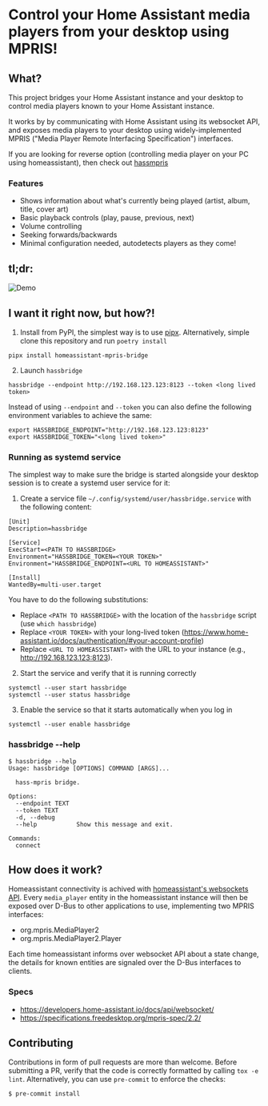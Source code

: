 # Control your Home Assistant media players from your desktop using MPRIS!

## What?

This project bridges your Home Assistant instance and your desktop to control media players known to your Home Assistant instance.

It works by by communicating with Home Assistant using its websocket API, and exposes media players to your desktop using widely-implemented MPRIS ("Media Player Remote Interfacing Specification") interfaces.

If you are looking for reverse option (controlling media player on your PC using homeassistant), then check out [hassmpris](https://community.home-assistant.io/t/control-your-linux-media-players-from-home-assistant/480543)

### Features

* Shows information about what's currently being played (artist, album, title, cover art)
* Basic playback controls (play, pause, previous, next)
* Volume controlling
* Seeking forwards/backwards
* Minimal configuration needed, autodetects players as they come!


## tl;dr:

![Demo](hassbridge_demo.gif)

## I want it right now, but how?!

1. Install from PyPI, the simplest way is to use [pipx](https://github.com/pypa/pipx). Alternatively, simple clone this repository and run `poetry install`

```
pipx install homeassistant-mpris-bridge
```

2. Launch `hassbridge`

```
hassbridge --endpoint http://192.168.123.123:8123 --token <long lived token>
```

Instead of using `--endpoint` and `--token` you can also define the following environment variables to achieve the same:

```
export HASSBRIDGE_ENDPOINT="http://192.168.123.123:8123"
export HASSBRIDGE_TOKEN="<long lived token>"
```

### Running as systemd service

The simplest way to make sure the bridge is started alongside your desktop session is to create a systemd user service for it:

1. Create a service file `~/.config/systemd/user/hassbridge.service` with the following content:

```
[Unit]
Description=hassbridge

[Service]
ExecStart=<PATH TO HASSBRIDGE>
Environment="HASSBRIDGE_TOKEN=<YOUR TOKEN>"
Environment="HASSBRIDGE_ENDPOINT=<URL TO HOMEASSISTANT>"

[Install]
WantedBy=multi-user.target
```

You have to do the following substitutions:
* Replace `<PATH TO HASSBRIDGE>` with the location of the `hassbridge` script (use `which hassbridge`)
* Replace `<YOUR TOKEN>` with your long-lived token (https://www.home-assistant.io/docs/authentication/#your-account-profile)
* Replace `<URL TO HOMEASSISTANT>` with the URL to your instance (e.g., http://192.168.123.123:8123).

2. Start the service and verify that it is running correctly

```
systemctl --user start hassbridge
systemctl --user status hassbridge
```

3. Enable the service so that it starts automatically when you log in

```
systemctl --user enable hassbridge
```

### hassbridge --help

```
$ hassbridge --help
Usage: hassbridge [OPTIONS] COMMAND [ARGS]...

  hass-mpris bridge.

Options:
  --endpoint TEXT
  --token TEXT
  -d, --debug
  --help           Show this message and exit.

Commands:
  connect

```

## How does it work?

Homeassistant connectivity is achived with [homeassistant's websockets API](https://developers.home-assistant.io/docs/api/websocket/).
Every `media_player` entity in the homeassistant instance will then be exposed over D-Bus to other applications to use, implementing two MPRIS interfaces:

* org.mpris.MediaPlayer2
* org.mpris.MediaPlayer2.Player

Each time homeassistant informs over websocket API about a state change,
the details for known entities are signaled over the D-Bus interfaces to clients.

### Specs

* https://developers.home-assistant.io/docs/api/websocket/
* https://specifications.freedesktop.org/mpris-spec/2.2/


## Contributing

Contributions in form of pull requests are more than welcome.
Before submitting a PR, verify that the code is correctly formatted by calling `tox -e lint`.
Alternatively, you can use `pre-commit` to enforce the checks:

```
$ pre-commit install
```
